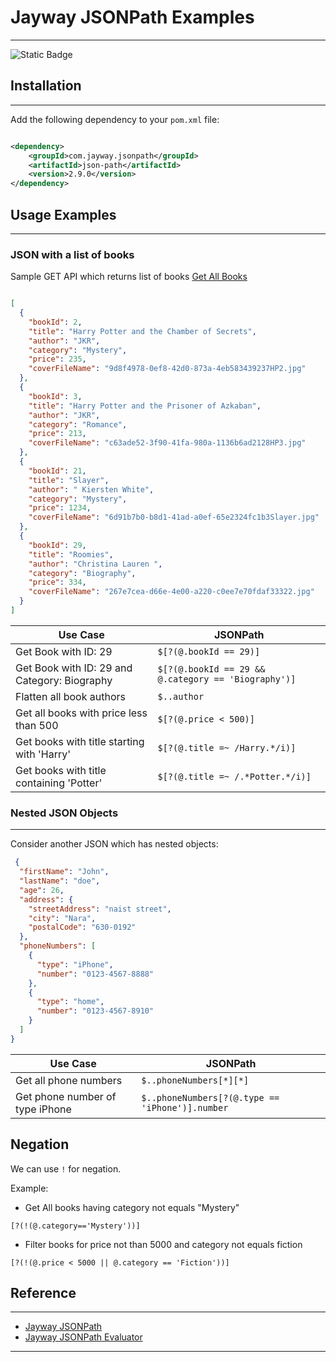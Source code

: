 # Jayway JSONPath Examples

***

![Static Badge](https://img.shields.io/badge/jayway-2.9.0-black?logoColor=white&logoSize=auto&label=jayway-jsonpath&labelColor=%23BD1C2B&style=for-the-badge)

## Installation

***

Add the following dependency to your `pom.xml` file:

```xml

<dependency>
    <groupId>com.jayway.jsonpath</groupId>
    <artifactId>json-path</artifactId>
    <version>2.9.0</version>
</dependency>

```

## Usage Examples

***

### JSON with a list of books

Sample GET API which returns list of books [Get All Books](https://bookcart.azurewebsites.net/api/book/)

```json

[
  {
    "bookId": 2,
    "title": "Harry Potter and the Chamber of Secrets",
    "author": "JKR",
    "category": "Mystery",
    "price": 235,
    "coverFileName": "9d8f4978-0ef8-42d0-873a-4eb583439237HP2.jpg"
  },
  {
    "bookId": 3,
    "title": "Harry Potter and the Prisoner of Azkaban",
    "author": "JKR",
    "category": "Romance",
    "price": 213,
    "coverFileName": "c63ade52-3f90-41fa-980a-1136b6ad2128HP3.jpg"
  },
  {
    "bookId": 21,
    "title": "Slayer",
    "author": " Kiersten White",
    "category": "Mystery",
    "price": 1234,
    "coverFileName": "6d91b7b0-b8d1-41ad-a0ef-65e2324fc1b3Slayer.jpg"
  },
  {
    "bookId": 29,
    "title": "Roomies",
    "author": "Christina Lauren ",
    "category": "Biography",
    "price": 334,
    "coverFileName": "267e7cea-d66e-4e00-a220-c0ee7e70fdaf33322.jpg"
  }
]
```

| Use Case                                     | JSONPath                                            |
|----------------------------------------------|-----------------------------------------------------|
| Get Book with ID: 29                         | `$[?(@.bookId == 29)]`                              |
| Get Book with ID: 29 and Category: Biography | `$[?(@.bookId == 29 && @.category == 'Biography')]` |
| Flatten all book authors                     | `$..author`                                         |
| Get all books with price less than 500       | `$[?(@.price < 500)]`                               |
| Get books with title starting with 'Harry'   | `$[?(@.title =~ /Harry.*/i)]`                       |
| Get books with title containing 'Potter'     | `$[?(@.title =~ /.*Potter.*/i)]`                    |

### Nested JSON Objects

***

Consider another JSON which has nested objects:

```json
 {
  "firstName": "John",
  "lastName": "doe",
  "age": 26,
  "address": {
    "streetAddress": "naist street",
    "city": "Nara",
    "postalCode": "630-0192"
  },
  "phoneNumbers": [
    {
      "type": "iPhone",
      "number": "0123-4567-8888"
    },
    {
      "type": "home",
      "number": "0123-4567-8910"
    }
  ]
}
```

| Use Case                        | JSONPath                                        |
|---------------------------------|-------------------------------------------------|
| Get all phone numbers           | `$..phoneNumbers[*][*]`                         |
| Get phone number of type iPhone | `$..phoneNumbers[?(@.type == 'iPhone')].number` |

## Negation

We can use `!` for negation.

Example:

- Get All books having category not equals "Mystery"

```
[?(!(@.category=='Mystery'))]
```

- Filter books for price not than 5000 and category not equals fiction

```
[?(!(@.price < 5000 || @.category == 'Fiction'))]
```

## Reference

***

- [Jayway JSONPath](https://github.com/json-path/JsonPath)
- [Jayway JSONPath Evaluator](https://jsonpath.fly.dev)

***
